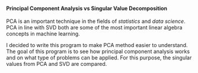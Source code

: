 #### Principal Component Analysis vs Singular Value Decomposition

PCA is an important technique in the fields of *statistics* and *data science*. PCA in line with SVD both are some of the most important linear algebra concepts in machine learning. 

I decided to write this program to make PCA method easier to understand. The goal of this program is to see how principal component analysis works and on what type of problems can be applied. For this purpose, the singular values from PCA and SVD are compared. 
